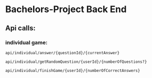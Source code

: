 # Bachelors-Project Back End
## Api calls:
### individual game:
```
api/individual/answer/{questionId}/{currentAnswer}

api/individual/getRandomQuestion/{userId}/{numberOfQuestions?}

api/individual/finishGame/{userId}/{numberOfCorrectAnswers}
```
